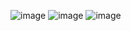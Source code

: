 ![image](https://github.com/kunaldoliya90/Python/assets/112731099/ed78c483-67b8-4d37-aafe-30a2e587abaf)
![image](https://github.com/kunaldoliya90/Python/assets/112731099/745c6dc7-312b-4734-9b1b-d54d2b158b24)
![image](https://github.com/kunaldoliya90/Python/assets/112731099/f09bb441-0eed-4cf7-adde-d611b80c0e60)
